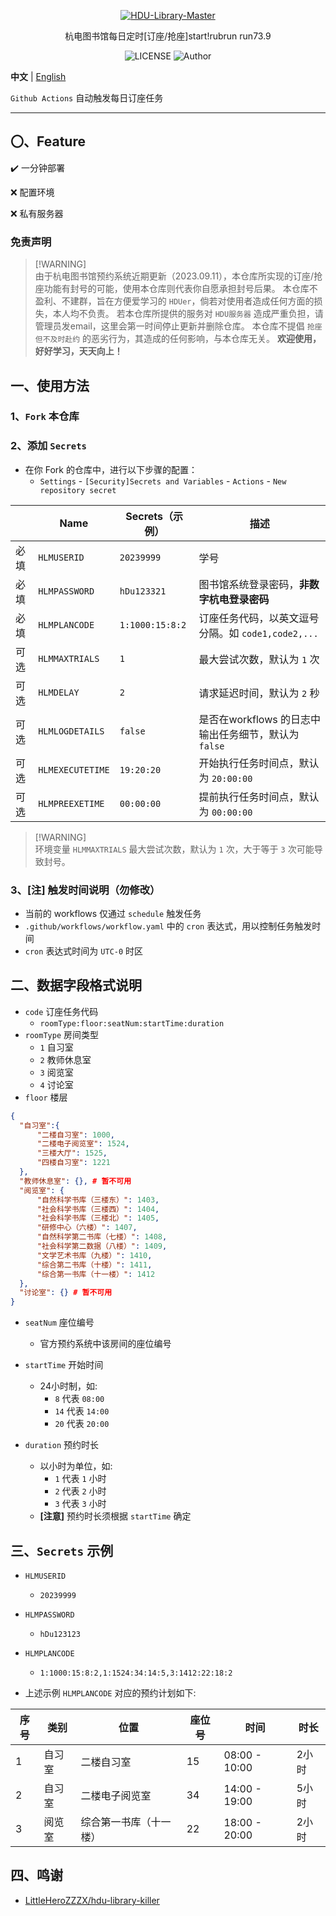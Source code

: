 <p align="center">
  <a href="https://github.com/Albresky/HDU-Library-Master"><img src="https://s2.loli.net/2023/05/22/3y6dc51NXmabzgj.png" alt="HDU-Library-Master"></a>
</p>
<p align="center">
杭电图书馆每日定时[订座/抢座]start!rubrun run73.9
</p>

<div align="center">

![LICENSE](https://img.shields.io/badge/license-Apache2.0-green)
![Author](https://img.shields.io/badge/Author-Albresky-blue.svg)

</div>

**中文** | [English](https://github.com/Albresky/HDU-Library-Master/blob/main/readme/README_EN.md)

`Github Actions` 自动触发每日订座任务

---

## 〇、Feature

:heavy_check_mark: 一分钟部署

:x: 配置环境

:x: 私有服务器


### 免责声明

> [!WARNING]\
> 由于杭电图书馆预约系统近期更新（2023.09.11），本仓库所实现的订座/抢座功能有封号的可能，使用本仓库则代表你自愿承担封号后果。
> 本仓库不盈利、不建群，旨在方便爱学习的 `HDUer`，倘若对使用者造成任何方面的损失，本人均不负责。
> 若本仓库所提供的服务对 `HDU服务器` 造成严重负担，请管理员发email，这里会第一时间停止更新并删除仓库。
> 本仓库不提倡 `抢座但不及时赴约` 的恶劣行为，其造成的任何影响，与本仓库无关。
> **欢迎使用，好好学习，天天向上！**


## 一、使用方法

### 1、`Fork` 本仓库

### 2、添加 `Secrets`

 - 在你 Fork 的仓库中，进行以下步骤的配置：
   - `Settings` - `[Security]Secrets and Variables` - `Actions` - `New repository secret`


|| Name | Secrets（示例） | 描述|
|--|--|--|--|
|必填| `HLMUSERID`   | `20239999` | 学号 |
|必填| `HLMPASSWORD` | `hDu123321` | 图书馆系统登录密码，**非数字杭电登录密码** |
|必填| `HLMPLANCODE` | `1:1000:15:8:2` | 订座任务代码，以英文逗号分隔。如 `code1,code2,...` |
|可选| `HLMMAXTRIALS`| `1` | 最大尝试次数，默认为 `1` 次 |
|可选| `HLMDELAY`    | `2` | 请求延迟时间，默认为 `2` 秒 |
|可选| `HLMLOGDETAILS` | `false` | 是否在workflows 的日志中输出任务细节，默认为 `false` |
|可选| `HLMEXECUTETIME` | `19:20:20` | 开始执行任务时间点，默认为 `20:00:00` |
|可选| `HLMPREEXETIME` | `00:00:00` | 提前执行任务时间点，默认为 `00:00:00` |

> [!WARNING]\
> 环境变量 `HLMMAXTRIALS` 最大尝试次数，默认为 `1` 次，大于等于 `3` 次可能导致封号。


### 3、[注] 触发时间说明（**勿修改**）
 - 当前的 workflows 仅通过 `schedule` 触发任务
 - `.github/workflows/workflow.yaml` 中的 `cron` 表达式，用以控制任务触发时间
 - `cron` 表达式时间为 `UTC-0` 时区


## 二、数据字段格式说明


 - `code` 订座任务代码
   - `roomType:floor:seatNum:startTime:duration`
 - `roomType` 房间类型
    - `1` 自习室
    - `2` 教师休息室
    - `3` 阅览室
    - `4` 讨论室
 - `floor` 楼层

```json
{
  "自习室":{
      "二楼自习室": 1000,
      "二楼电子阅览室": 1524,
      "三楼大厅": 1525,
      "四楼自习室": 1221
  },
  "教师休息室": {}, # 暂不可用
  "阅览室": {
      "自然科学书库（三楼东）": 1403,
      "社会科学书库（三楼西）": 1404,
      "社会科学书库（三楼北）": 1405,
      "研修中心（六楼）": 1407,
      "自然科学第二书库（七楼）": 1408,
      "社会科学第二数据（八楼）": 1409,
      "文学艺术书库（九楼）": 1410,
      "综合第二书库（十楼）": 1411,
      "综合第一书库（十一楼）": 1412
  },
  "讨论室": {} # 暂不可用
}
```

 - `seatNum` 座位编号
   - 官方预约系统中该房间的座位编号
 - `startTime` 开始时间
   - 24小时制，如:
     - `8` 代表 `08:00`
     - `14` 代表 `14:00`
     - `20` 代表 `20:00`

 - `duration` 预约时长
   - 以小时为单位，如:
     - `1` 代表 `1` 小时
     - `2` 代表 `2` 小时
     - `3` 代表 `3` 小时
   - **[注意]** 预约时长须根据 `startTime` 确定


## 三、`Secrets` 示例

 - `HLMUSERID`
   - `20239999`
 - `HLMPASSWORD`
   - `hDu123123`
 - `HLMPLANCODE`
   - `1:1000:15:8:2,1:1524:34:14:5,3:1412:22:18:2`


 - 上述示例 `HLMPLANCODE` 对应的预约计划如下:

| 序号 | 类别     | 位置              | 座位号 | 时间          | 时长   |
| ---- | -------- | ----------------- | ------ | ------------- | ------ |
| 1    | 自习室   | 二楼自习室        | 15     | 08:00 - 10:00 | 2小时  |
| 2    | 自习室   | 二楼电子阅览室    | 34     | 14:00 - 19:00 | 5小时  |
| 3    | 阅览室   | 综合第一书库（十一楼）| 22     | 18:00 - 20:00 | 2小时 |


## 四、鸣谢

 - [LittleHeroZZZX/hdu-library-killer](https://github.com/LittleHeroZZZX/hdu-library-killer)
